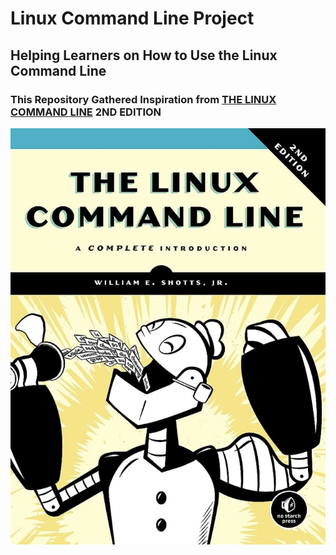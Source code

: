 # **Linux Command Line Project**
## Helping Learners on How to Use the Linux Command Line
### This Repository Gathered Inspiration from [THE LINUX COMMAND LINE](https://www.amazon.com/Linux-Command-Line-Complete-Introduction/dp/1593273894) 2ND EDITION
![Book Front Cover](https://github.com/DanielBundor/linuxRepo/blob/dev/images/LCL1.jpeg)

